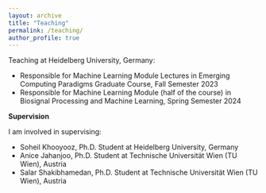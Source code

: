 ```yaml
---
layout: archive
title: "Teaching"
permalink: /teaching/
author_profile: true
---
```


Teaching at Heidelberg University, Germany:

* Responsible for Machine Learning Module Lectures in Emerging Computing Paradigms Graduate Course, Fall Semester 2023
* Responsible for Machine Learning Module (half of the course) in Biosignal Processing and Machine Learning, Spring Semester 2024



**Supervision**

I am involved in supervising:

* Soheil Khooyooz, Ph.D. Student at Heidelberg University, Germany
* Anice Jahanjoo, Ph.D. Student at Technische Universität Wien (TU Wien), Austria
* Salar Shakibhamedan, Ph.D. Student at Technische Universität Wien (TU Wien), Austria
